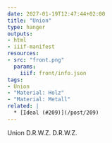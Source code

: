 ```yaml
---
date: 2027-01-19T12:47:44+02:00
title: "Union"
type: hanger
outputs:
- html
- iiif-manifest
resources:
- src: "front.png"
  params:
    iiif: front/info.json
tags:
- Union
- "Material: Holz"
- "Material: Metall"
related: |
  * [Ideal (#209)](/post/209)
---
```

Union
D.R.W.Z.  D.R.W.Z.
